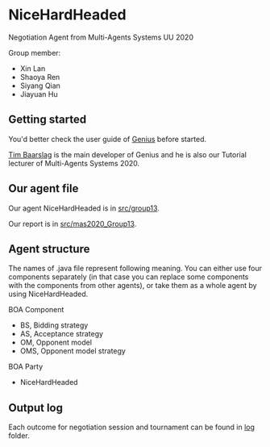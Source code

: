 # NiceHardHeaded
Negotiation Agent from Multi-Agents Systems UU 2020

Group member:
- Xin Lan
- Shaoya Ren
- Siyang Qian
- Jiayuan Hu

## Getting started

You'd better check the user guide of [Genius](http://ii.tudelft.nl/genius/) before started. 

[Tim Baarslag](https://www.uu.nl/medewerkers/TBaarslag) is the main developer of Genius and he is also our Tutorial lecturer of Multi-Agents Systems 2020. 

## Our agent file

Our agent NiceHardHeaded is in [src/group13](https://github.com/thomaswade0924/NiceHardHeaded/tree/master/src/group13). 

Our report is in [src/mas2020_Group13](https://github.com/thomaswade0924/NiceHardHeaded/blob/master/src/mas2020_Group13/Group13_report.pdf).

## Agent structure

The names of .java file represent following meaning. You can either use four components separately (in that case you can replace some components with the components from other agents), or take them as a whole agent by using NiceHardHeaded. 

BOA Component
- BS, Bidding strategy
- AS, Acceptance strategy
- OM, Opponent model
- OMS, Opponent model strategy

BOA Party
- NiceHardHeaded

## Output log

Each outcome for negotiation session and tournament can be found in [log](https://github.com/thomaswade0924/NiceHardHeaded/tree/master/log) folder.
